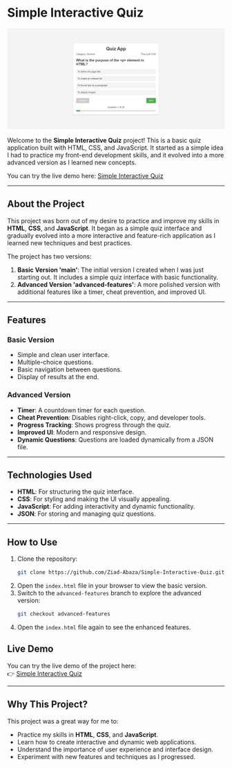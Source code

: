 # Simple Interactive Quiz

![Quiz Screenshot](https://github.com/Ziad-Abaza/Simple-Interactive-Quiz/blob/advanced-features/Screen.jpeg)

Welcome to the **Simple Interactive Quiz** project! This is a basic quiz application built with HTML, CSS, and JavaScript. It started as a simple idea I had to practice my front-end development skills, and it evolved into a more advanced version as I learned new concepts.

You can try the live demo here: [Simple Interactive Quiz](https://ziad-abaza.github.io/Simple-Interactive-Quiz/)

---

## About the Project

This project was born out of my desire to practice and improve my skills in **HTML**, **CSS**, and **JavaScript**. It began as a simple quiz interface and gradually evolved into a more interactive and feature-rich application as I learned new techniques and best practices.

The project has two versions:
1. **Basic Version 'main'**: The initial version I created when I was just starting out. It includes a simple quiz interface with basic functionality.
2. **Advanced Version 'advanced-features'**: A more polished version with additional features like a timer, cheat prevention, and improved UI.

---

## Features

### Basic Version
- Simple and clean user interface.
- Multiple-choice questions.
- Basic navigation between questions.
- Display of results at the end.

### Advanced Version
- **Timer**: A countdown timer for each question.
- **Cheat Prevention**: Disables right-click, copy, and developer tools.
- **Progress Tracking**: Shows progress through the quiz.
- **Improved UI**: Modern and responsive design.
- **Dynamic Questions**: Questions are loaded dynamically from a JSON file.

---

## Technologies Used

- **HTML**: For structuring the quiz interface.
- **CSS**: For styling and making the UI visually appealing.
- **JavaScript**: For adding interactivity and dynamic functionality.
- **JSON**: For storing and managing quiz questions.

---

## How to Use

1. Clone the repository:
   ```bash
   git clone https://github.com/Ziad-Abaza/Simple-Interactive-Quiz.git
   ```
2. Open the `index.html` file in your browser to view the basic version.
3. Switch to the `advanced-features` branch to explore the advanced version:
   ```bash
   git checkout advanced-features
   ```
4. Open the `index.html` file again to see the enhanced features.


## Live Demo

You can try the live demo of the project here:  
👉 [Simple Interactive Quiz](https://ziad-abaza.github.io/Simple-Interactive-Quiz/)

---

## Why This Project?

This project was a great way for me to:
- Practice my skills in **HTML**, **CSS**, and **JavaScript**.
- Learn how to create interactive and dynamic web applications.
- Understand the importance of user experience and interface design.
- Experiment with new features and techniques as I progressed.

